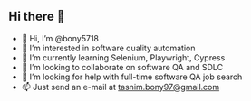 ## Hi there 👋

<!--
**bony5718/bony5718** is a ✨ _special_ ✨ repository because its `README.md` (this file) appears on your GitHub profile.

Here are some ideas to get you started:

- 🔭 I’m currently working on ...
- 🌱 I’m currently learning ...
- 👯 I’m looking to collaborate on ...
- 🤔 I’m looking for help with ...
- 💬 Ask me about ...
- 📫 How to reach me: ...
- 😄 Pronouns: ...
- ⚡ Fun fact: ...
-->
- 👋 Hi, I’m @bony5718
- 👀 I’m interested in software quality automation
- 🌱 I’m currently learning Selenium, Playwright, Cypress
- 💞️ I’m looking to collaborate on software QA and SDLC
- 🤔 I’m looking for help with full-time software QA job search
- 📫 Just send an e-mail at tasnim.bony97@gmail.com

